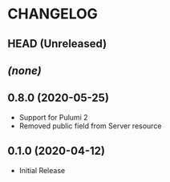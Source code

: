 CHANGELOG
=========

## HEAD (Unreleased)
_(none)_
---

## 0.8.0 (2020-05-25)
* Support for Pulumi 2
* Removed public field from Server resource

## 0.1.0 (2020-04-12)
* Initial Release
